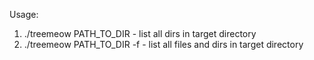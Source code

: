 Usage:
1. ./treemeow PATH_TO_DIR - list all dirs in target directory
2. ./treemeow PATH_TO_DIR -f - list all files and dirs in target directory
